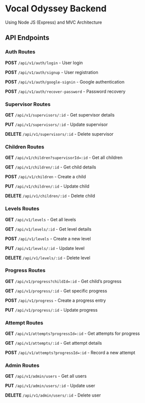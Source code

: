 # Vocal Odyssey Backend  
Using Node JS (Express) and MVC Architecture

## API Endpoints  

### Auth Routes  
**POST** `/api/v1/auth/login` - User login  

**POST** `/api/v1/auth/signup` - User registration  

**POST** `/api/v1/auth/google-signin` - Google authentication  

**POST** `/api/v1/auth/recover-password` - Password recovery  

### Supervisor Routes  
**GET** `/api/v1/supervisors/:id` - Get supervisor details  

**PUT** `/api/v1/supervisors/:id` - Update supervisor  

**DELETE** `/api/v1/supervisors/:id` - Delete supervisor  

### Children Routes  
**GET** `/api/v1/children?supervisorId=:id` - Get all children   

**GET** `/api/v1/children/:id` - Get child details  

**POST** `/api/v1/children` - Create a child  

**PUT** `/api/v1/children/:id` - Update child  

**DELETE** `/api/v1/children/:id` - Delete child  

### Levels Routes  
**GET** `/api/v1/levels` - Get all levels  

**GET** `/api/v1/levels/:id` - Get level details  

**POST** `/api/v1/levels` - Create a new level  

**PUT** `/api/v1/levels/:id` - Update level  

**DELETE** `/api/v1/levels/:id` - Delete level  

### Progress Routes  
**GET** `/api/v1/progress?childId=:id` - Get child’s progress  

**GET** `/api/v1/progress/:id` - Get specific progress  

**POST** `/api/v1/progress` - Create a progress entry  

**PUT** `/api/v1/progress/:id` - Update progress  

### Attempt Routes  
**GET** `/api/v1/attempts?progressId=:id` - Get attempts for progress  

**GET** `/api/v1/attempts/:id` - Get attempt details  

**POST** `/api/v1/attempts?progressId=:id` - Record a new attempt  

### Admin Routes  
**GET** `/api/v1/admin/users` - Get all users  

**PUT** `/api/v1/admin/users/:id` - Update user  

**DELETE** `/api/v1/admin/users/:id` - Delete user  
